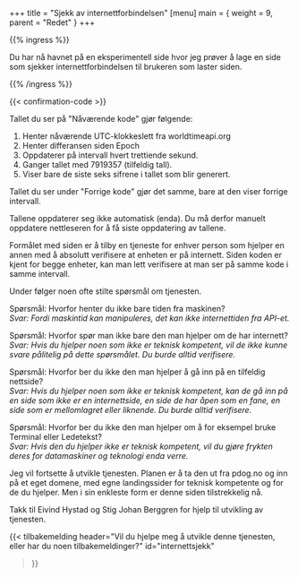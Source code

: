 +++
title = "Sjekk av internettforbindelsen"
[menu]
main = { weight = 9, parent = "Redet" }
+++

{{% ingress %}}

Du har nå havnet på en eksperimentell side hvor jeg prøver å lage en side som sjekker
internettforbindelsen til brukeren som laster siden.

{{% /ingress %}}

{{< confirmation-code >}}

Tallet du ser på "Nåværende kode" gjør følgende:

1. Henter nåværende UTC-klokkeslett fra worldtimeapi.org
2. Henter differansen siden Epoch
3. Oppdaterer på intervall hvert trettiende sekund.
4. Ganger tallet med 7919357 (tilfeldig tall).
5. Viser bare de siste seks sifrene i tallet som blir generert.

Tallet du ser under "Forrige kode" gjør det samme, bare at den viser forrige intervall.

Tallene oppdaterer seg ikke automatisk (enda). Du må derfor manuelt oppdatere nettleseren
for å få siste oppdatering av tallene.

Formålet med siden er å tilby en tjeneste for enhver person som hjelper en annen med å
absolutt verifisere at enheten er på internett. Siden koden er kjent for begge enheter,
kan man lett verifisere at man ser på samme kode i samme intervall.

Under følger noen ofte stilte spørsmål om tjenesten.

Spørsmål: Hvorfor henter du ikke bare tiden fra maskinen?  
_Svar: Fordi maskintid kan manipuleres, det kan ikke internettiden fra API-et._

Spørsmål: Hvorfor spør man ikke bare den man hjelper om de har internett?  
_Svar: Hvis du hjelper noen som ikke er teknisk kompetent, vil de ikke kunne svare
pålitelig på dette spørsmålet. Du burde alltid verifisere._

Spørsmål: Hvorfor ber du ikke den man hjelper å gå inn på en tilfeldig nettside?  
_Svar: Hvis du hjelper noen som ikke er teknisk kompetent, kan de gå inn på en side som
ikke er en internettside, en side de har åpen som en fane, en side som er mellomlagret
eller liknende. Du burde alltid verifisere._

Spørsmål: Hvorfor ber du ikke den man hjelper om å for eksempel bruke Terminal eller
Ledetekst?  
_Svar: Hvis den du hjelper ikke er teknisk kompetent, vil du gjøre frykten deres for
datamaskiner og teknologi enda verre._

Jeg vil fortsette å utvikle tjenesten. Planen er å ta den ut fra pdog.no og inn
på et eget domene, med egne landingssider for teknisk kompetente og for de du hjelper.
Men i sin enkleste form er denne siden tilstrekkelig nå.

Takk til Eivind Hystad og Stig Johan Berggren for hjelp til utvikling av tjenesten.

{{< tilbakemelding
header="Vil du hjelpe meg å utvikle denne tjenesten, eller har du noen tilbakemeldinger?"
id="internettsjekk"
>}}
